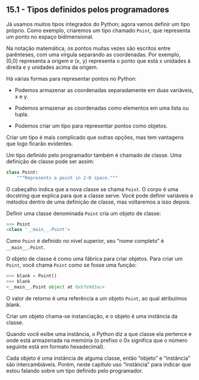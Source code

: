## 15.1 - Tipos definidos pelos programadores

Já usamos muitos tipos integrados do Python; agora vamos definir um tipo próprio. Como exemplo, criaremos um tipo chamado `Point`, que representa um ponto no espaço bidimensional.

Na notação matemática, os pontos muitas vezes são escritos entre parênteses, com uma vírgula separando as coordenadas. Por exemplo, (0,0) representa a origem e (x, y) representa o ponto que está x unidades à direita e y unidades acima da origem.

Há várias formas para representar pontos no Python:

* Podemos armazenar as coordenadas separadamente em duas variáveis, x e y.

* Podemos armazenar as coordenadas como elementos em uma lista ou tupla.

* Podemos criar um tipo para representar pontos como objetos.

Criar um tipo é mais complicado que outras opções, mas tem vantagens que logo ficarão evidentes.

Um tipo definido pelo programador também é chamado de classe. Uma definição de classe pode ser assim:

```python
class Point:
    """Represents a point in 2-D space."""
```

O cabeçalho indica que a nova classe se chama `Point`. O corpo é uma docstring que explica para que a classe serve. Você pode definir variáveis e métodos dentro de uma definição de classe, mas voltaremos a isso depois.

Definir uma classe denominada `Point` cria um objeto de classe:

```python
>>> Point
<class '__main__.Point'>
```

Como `Point` é definido no nível superior, seu “nome completo” é `__main__.Point`.

O objeto de classe é como uma fábrica para criar objetos. Para criar um `Point`, você chama `Point` como se fosse uma função:


```python
>>> blank = Point()
>>> blank
<__main__.Point object at 0xb7e9d3ac>
```

O valor de retorno é uma referência a um objeto `Point`, ao qual atribuímos blank.

Criar um objeto chama-se instanciação, e o objeto é uma instância da classe.

Quando você exibe uma instância, o Python diz a que classe ela pertence e onde está armazenada na memória (o prefixo o 0x significa que o número seguinte está em formato hexadecimal).

Cada objeto é uma instância de alguma classe, então “objeto” e “instância” são intercambiáveis. Porém, neste capítulo uso “instância” para indicar que estou falando sobre um tipo definido pelo programador.
